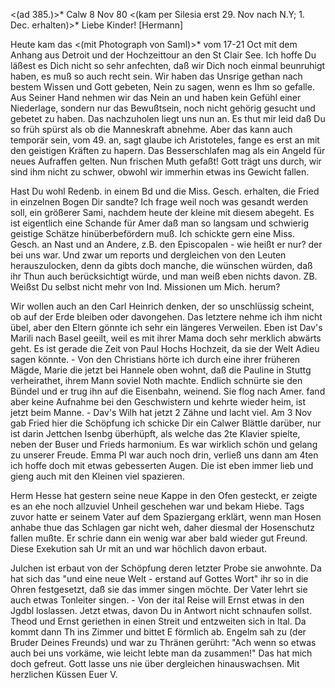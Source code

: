 <(ad 385.)>* Calw 8 Nov 80
 <(kam per Silesia erst 29. Nov nach N.Y; 1. Dec. erhalten)>* 
Liebe Kinder! [Hermann]

Heute kam das <(mit Photograph von Saml)>* vom 17-21 Oct mit dem Anhang aus Detroit und der Hochzeittour an den St Clair See. Ich hoffe Du läßest es Dich nicht so sehr anfechten, daß wir Dich noch einmal beunruhigt haben, es muß so auch recht sein. Wir haben das Unsrige gethan nach bestem Wissen und Gott gebeten, Nein zu sagen, wenn es Ihm so gefalle. Aus Seiner Hand nehmen wir das Nein an und haben kein Gefühl einer Niederlage, sondern nur das Bewußtsein, noch nicht gehörig gesucht und gebetet zu haben. Das nachzuholen liegt uns nun an. Es thut mir leid daß Du so früh spürst als ob die Manneskraft abnehme. Aber das kann auch temporär sein, vom 49. an, sagt glaube ich Aristoteles, fange es erst an mit den geistigen Kräften zu hapern. Das Besserschlafen mag als ein Angeld für neues Aufraffen gelten. Nun frischen Muth gefaßt! Gott trägt uns durch, wir sind ihm nicht zu schwer, obwohl wir immerhin etwas ins Gewicht fallen.

Hast Du wohl Redenb. in einem Bd und die Miss. Gesch. erhalten, die Fried in einzelnen Bogen Dir sandte? Ich frage weil noch was gesandt werden soll, ein größerer Sami, nachdem heute der kleine mit diesem abegeht. Es ist eigentlich eine Schande für Amer daß man so langsam und schwierig geistige Schätze hinüberbefördern muß. Ich schickte gern eine Miss. Gesch. an Nast und an Andere, z.B. den Episcopalen - wie heißt er nur? der bei uns war. Und zwar um reports und dergleichen von den Leuten herauszulocken, denn da gibts doch manche, die wünschen würden, daß ihr Thun auch berücksichtigt würde, und man weiß eben nichts davon. ZB. Weißst Du selbst nicht mehr von Ind. Missionen um Mich. herum?

Wir wollen auch an den Carl Heinrich denken, der so unschlüssig scheint, ob auf der Erde bleiben oder davongehen. Das letztere nehme ich ihm nicht übel, aber den Eltern gönnte ich sehr ein längeres Verweilen. Eben ist Dav's Marili nach Basel geeilt, weil es mit ihrer Mama doch sehr merklich abwärts geht. Es ist gerade die Zeit von Paul Hochs Hochzeit, da sie der Welt Adieu sagen könnte. - Von den Christians hörte ich durch eine ihrer früheren Mägde, Marie die jetzt bei Hannele oben wohnt, daß die Pauline in Stuttg verheirathet, ihrem Mann soviel Noth machte. Endlich schnürte sie den Bündel und er trug ihn auf die Eisenbahn, weinend. Sie flog nach Amer. fand aber keine Aufnahme bei den Geschwistern und kehrte wieder heim, ist jetzt beim Manne. - Dav's Wilh hat jetzt 2 Zähne und lacht viel. Am 3 Nov gab Fried hier die Schöpfung ich schicke Dir ein Calwer Blättle darüber, nur ist darin Jettchen Isenbg überhüpft, als welche das 2te Klavier spielte, neben der Buser und Frieds harmonium. Es war wirklich schön und gelang zu unserer Freude. Emma Pl war auch noch drin, verließ uns dann am 4ten ich hoffe doch mit etwas gebesserten Augen. Die ist eben immer lieb und gieng auch mit den Kleinen viel spazieren.

Herm Hesse hat gestern seine neue Kappe in den Ofen gesteckt, er zeigte es an ehe noch allzuviel Unheil geschehen war und bekam Hiebe. Tags zuvor hatte er seinem Vater auf dem Spaziergang erklärt, wenn man Hosen anhabe thue das Schlagen gar nicht weh, daher diesmal der Hosenschutz fallen mußte. Er schrie dann ein wenig war aber bald wieder gut Freund. Diese Exekution sah Ur mit an und war höchlich davon erbaut.

Julchen ist erbaut von der Schöpfung deren letzter Probe sie anwohnte. Da hat sich das "und eine neue Welt - erstand auf Gottes Wort" ihr so in die Ohren festgesetzt, daß sie das immer singen möchte. Der Vater lehrt sie auch etwas Tonleiter singen. - Von der ital Reise will Ernst etwas in den Jgdbl loslassen. Jetzt etwas, davon Du in Antwort nicht schnaufen sollst. Theod und Ernst geriethen in einen Streit und entzweiten sich in Ital. Da kommt dann Th ins Zimmer und bittet E förmlich ab. Engelm sah zu (der Bruder Deines Freunds) und war zu Thränen gerührt: "Ach wenn so etwas auch bei uns vorkäme, wie leicht lebte man da zusammen!" Das hat mich doch gefreut. Gott lasse uns nie über dergleichen hinauswachsen. Mit herzlichen Küssen  Euer V.
